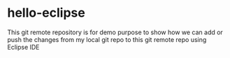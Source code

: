 # hello-eclipse
 This git remote repository is for demo purpose to show how we can add or push the changes from my local git repo to this git remote repo using Eclipse IDE

